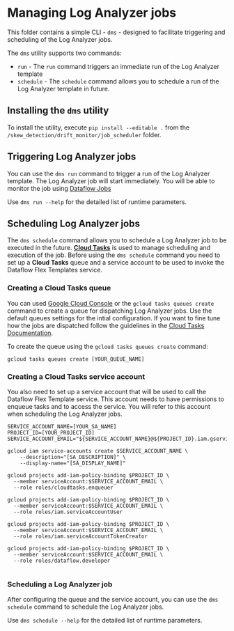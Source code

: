 # Managing Log Analyzer jobs

This folder contains a simple CLI - `dms` - designed to facilitate triggering and scheduling of the Log Analyzer jobs.

The `dms` utility supports two commands: 
- `run` - The `run` command triggers an immediate run of the Log Analyzer template
- `schedule` - The `schedule` command allows you to schedule a run of the Log Analyzer template in future. 

## Installing the `dms` utility

To install the utility, execute `pip install --editable .` from the `/skew_detection/drift_monitor/job_scheduler` folder.

## Triggering Log Analyzer jobs 

You can use the `dms run` command to trigger a run of the Log Analyzer template. The Log Analyzer job will start immediately. You will be able to monitor the job using [Dataflow Jobs](https://console.cloud.google.com/dataflow)

Use `dms run --help` for the detailed list of runtime parameters.

## Scheduling Log Analyzer jobs

The `dms schedule` command allows you to schedule a Log Analyzer job to be executed in the future. [**Cloud Tasks**](https://cloud.google.com/tasks) is used to manage scheduling and execution of the job. Before using the `dms schedule` command you need to set up a **Cloud Tasks** queue and a service account to be used to invoke the Dataflow Flex Templates service.

### Creating a Cloud Tasks queue

You can used [Google Cloud Console](https://console.cloud.google.com/cloudtasks) or the `gcloud tasks queues create` command to create a queue for dispatching Log Analyzer jobs. Use the default queues settings for the intial configuration. If you want to fine tune how the jobs are dispatched follow the guidelines in the [Cloud Tasks Documentation](https://cloud.google.com/tasks/docs/configuring-queues).

To create the queue using the `gcloud tasks queues create` command:

```
gcloud tasks queues create [YOUR_QUEUE_NAME]
```


### Creating a Cloud Tasks service account

You also need to set up a service account that will be used to call the Dataflow Flex Template service. This account needs to have permissions to enqueue tasks and to access the service. You will refer to this account when scheduling the Log Analyzer jobs.

```
SERVICE_ACCOUNT_NAME=[YOUR_SA_NAME]
PROJECT_ID=[YOUR_PROJECT_ID]
SERVICE_ACCOUNT_EMAIL="${SERVICE_ACCOUNT_NAME}@${PROJECT_ID}.iam.gserviceaccount.com"

gcloud iam service-accounts create $SERVICE_ACCOUNT_NAME \
    --description="[SA_DESCRIPTION]" \
    --display-name="[SA_DISPLAY_NAME]"
    
gcloud projects add-iam-policy-binding $PROJECT_ID \
  --member serviceAccount:$SERVICE_ACCOUNT_EMAIL \
  --role roles/cloudtasks.enqueuer 
  
gcloud projects add-iam-policy-binding $PROJECT_ID \
  --member serviceAccount:$SERVICE_ACCOUNT_EMAIL \
  --role roles/iam.serviceAccountUser 
  
gcloud projects add-iam-policy-binding $PROJECT_ID \
  --member serviceAccount:$SERVICE_ACCOUNT_EMAIL \
  --role roles/iam.serviceAccountTokenCreator
  
gcloud projects add-iam-policy-binding $PROJECT_ID \
  --member serviceAccount:$SERVICE_ACCOUNT_EMAIL \
  --role roles/dataflow.developer
  
```

### Scheduling a Log Analyzer job

After configuring the queue and the service account, you can use the `dms schedule` command to schedule the Log Analyzer jobs.

Use `dms schedule --help` for the detailed list of runtime parameters.
